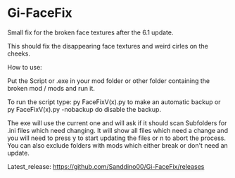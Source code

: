 # Gi-FaceFix



Small fix for the broken face textures after the 6.1 update.

This should fix the disappearing face textures and weird cirles on the cheeks.

How to use:


Put the Script or .exe in your mod folder or other folder containing the broken mod / mods and run it.

To run the script type:
py FaceFixV(x).py to make an automatic backup or py FaceFixV(x).py -nobackup do disable the backup.



The exe will use the current one and will ask if it should scan Subfolders for .ini files which need changing. It will show all files which need a change and you will need to press y to start updating the files or n to abort the process.
You can also exclude folders with mods which either break or don't need an update.



Latest\_release: https://github.com/Sanddino00/Gi-FaceFix/releases


